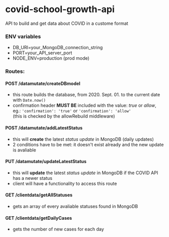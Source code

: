 # covid-school-growth-api
API to build and get data about COVID in a custome format

### ENV variables
- DB_URI=your_MongoDB_connection_string
- PORT=your_API_server_port
- NODE_ENV=production (prod mode)

### Routes:

#### POST /datamutate/createDBmodel
- this route builds the database, from 2020. Sept. 01. to the current date with `Date.now()`
- confirmation header <b>MUST BE</b> included with the value: <i>true</i> or <i>allow</i>, eg.: `'confirmation': 'true'` or `'confirmation': 'allow'`<br>(this is checked by the allowRebuild middleware)

#### POST /datamutate/addLatestStatus
- this will **create** the latest *status update* in MongoDB (daily updates)
- 2 conditions have to be met: it doesn't exist already and the new update is avaliable  

#### PUT /datamutate/updateLatestStatus
- this will **update** the latest *status update* in MongoDB if the COVID API has a newer status
- client will have a functionality to access this route

#### GET /clientdata/getAllStatuses
- gets an array of every avaliable statuses found in MongoDB

#### GET /clientdata/getDailyCases
- gets the number of new cases for each day